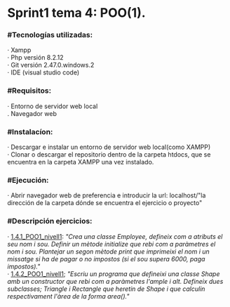 **<h1>Sprint1 tema 4: POO(1).</h1>**

**<h3>#Tecnologías utilizadas:</h3>**
    · Xampp<br>
    · Php versión 8.2.12<br>
    · Git versión 2.47.0.windows.2<br>
    · IDE (visual studio code)

**<h3>#Requisitos:</h3>**
    · Entorno de servidor web local<br>
    . Navegador web

**<h3>#Instalacíon:</h3>**
    · Descargar e instalar un entorno de servidor web local(como XAMPP)<br>
    · Clonar o descargar el repositorio dentro de la carpeta htdocs, que se encuentra en la carpeta XAMPP una vez instalado.

**<h3>#Ejecución:</h3>**
    · Abrir navegador web de preferencia e introducir la url: localhost/"la dirección de la carpeta dónde se encuentra el ejercicio o proyecto"

**<h3>#Descripción ejercicios:</h3>**
    · <a href="1.4.1_POO1_nivell1">1.4.1_POO1_nivell1</a>: *"Crea una classe Employee, defineix com a atributs el seu nom i sou. Definir un mètode initialize que rebi com a paràmetres el nom i sou. Plantejar un segon mètode print que imprimeixi el nom i un missatge si ha de pagar o no impostos (si el sou supera 6000, paga impostos)."*<br>
    · <a href="1.4.2_POO1_nivell1">1.4.2_POO1_nivell1</a>; *"Escriu un programa que defineixi una classe Shape amb un constructor que rebi com a paràmetres l'ample i alt. Defineix dues subclasses; Triangle i Rectangle que heretin de Shape i que calculin respectivament l'àrea de la forma area()."*
    